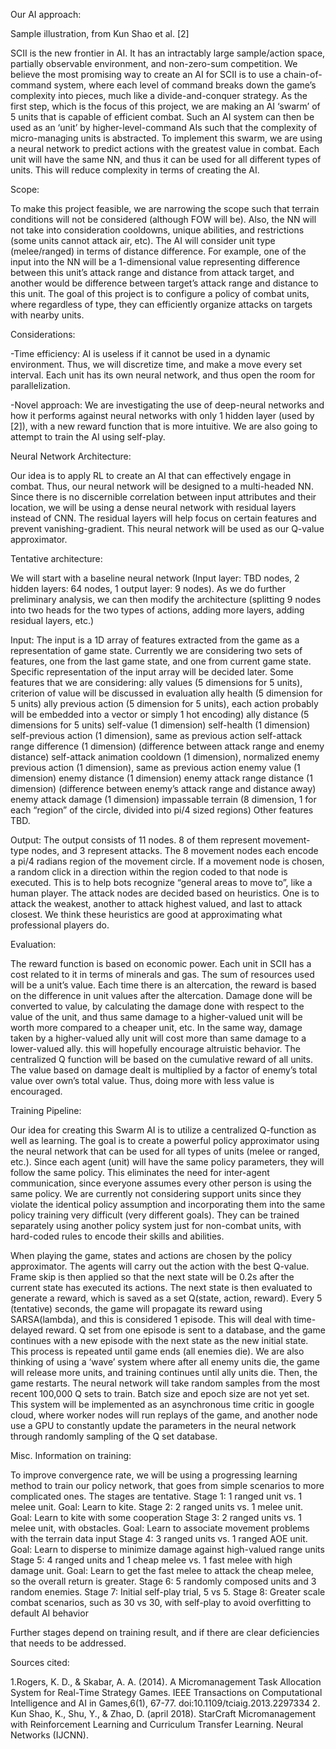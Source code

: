 Our AI approach:

Sample illustration, from Kun Shao et al. [2]

SCII is the new frontier in AI. It has an intractably large sample/action space, partially observable environment, and non-zero-sum competition. We believe the most promising way to create an AI for SCII is to use a chain-of-command system, where each level of command breaks down the game’s complexity into pieces, much like a divide-and-conquer strategy. As the first step, which is the focus of this project, we are making an AI ‘swarm’ of 5 units that is capable of efficient combat. Such an AI system can then be used as an ‘unit’ by higher-level-command AIs such that the complexity of micro-managing units is abstracted. To implement this swarm, we are using a neural network to predict actions with the greatest value in combat. Each unit will have the same NN, and thus it can be used for all different types of units. This will reduce complexity in terms of creating the AI.

Scope:

To make this project feasible, we are narrowing the scope such that terrain conditions will not be considered (although FOW will be). Also, the NN will not take into consideration cooldowns, unique abilities, and restrictions (some units cannot attack air, etc). The AI will consider unit type (melee/ranged) in terms of distance difference. For example, one of the input into the NN will be a 1-dimensional value representing difference between this unit’s attack range and distance from attack target, and another would be difference between target’s attack range and distance to this unit. The goal of this project is to configure a policy of combat units, where regardless of type, they can efficiently organize attacks on targets with nearby units.

Considerations:

-Time efficiency:
AI is useless if it cannot be used in a dynamic environment. Thus, we will discretize time, and make a move every set interval. Each unit has its own neural network, and thus open the room for parallelization.

-Novel approach:
We are investigating the use of deep-neural networks and how it performs against neural networks with only 1 hidden layer (used by [2]), with a new reward function that is more intuitive. We are also going to attempt to train the AI using self-play.
 



Neural Network Architecture:

Our idea is to apply RL to create an AI that can effectively engage in combat. Thus, our neural network will be designed to a multi-headed NN. Since there is no discernible correlation between input attributes and their location, we will be using a dense neural network with residual layers instead of CNN. The residual layers will help focus on certain features and prevent vanishing-gradient. This neural network will be used as our Q-value approximator.

Tentative architecture:

We will start with a baseline neural network (Input layer: TBD nodes, 2 hidden layers: 64 nodes, 1 output layer: 9 nodes). As we do further preliminary analysis, we can then modify the architecture (splitting 9 nodes into two heads for the two types of actions, adding more layers, adding residual layers, etc.)

Input:
The input is a 1D array of features extracted from the game as a representation of game state. Currently we are considering two sets of features, one from the last game state, and one from current game state. Specific representation of the input array will be decided later.
Some features that we are considering:
ally values (5 dimensions for 5 units), criterion of value will be discussed in evaluation
ally health (5 dimension for 5 units)
ally previous action (5 dimension for 5 units), each action probably will be embedded into a vector or simply 1 hot encoding)
ally distance (5 dimensions for 5 units)
self-value (1 dimension)
self-health (1 dimension)
self-previous action (1 dimension), same as previous action
self-attack range difference (1 dimension) (difference between attack range and enemy distance)
self-attack animation cooldown (1 dimension), normalized
enemy previous action (1 dimension), same as previous action
enemy value (1 dimension)
enemy distance (1 dimension)
enemy attack range distance (1 dimension) (difference between enemy’s attack range and distance away)
enemy attack damage (1 dimension)
impassable terrain (8 dimension, 1 for each “region” of the circle, divided into pi/4 sized regions)
Other features TBD.

Output:
The output consists of 11 nodes. 8 of them represent movement-type nodes, and 3 represent attacks. The 8 movement nodes each encode a pi/4 radians region of the movement circle. If a movement node is chosen, a random click in a direction within the region coded to that node is executed. This is to help bots recognize “general areas to move to”, like a human player. The attack nodes are decided based on heuristics. One is to attack the weakest, another to attack highest valued, and last to attack closest. We think these heuristics are good at approximating what professional players do.

Evaluation:

The reward function is based on economic power. Each unit in SCII has a cost related to it in terms of minerals and gas. The sum of resources used will be a unit’s value. Each time there is an altercation, the reward is based on the difference in unit values after the altercation. Damage done will be converted to value, by calculating the damage done with respect to the value of the unit, and thus same damage to a higher-valued unit will be worth more compared to a cheaper unit, etc. In the same way, damage taken by a higher-valued ally unit will cost more than same damage to a lower-valued ally. this will hopefully encourage altruistic behavior. The centralized Q function will be based on the cumulative reward of all units. The value based on damage dealt is multiplied by a factor of enemy’s total value over own’s total value. Thus, doing more with less value is encouraged.

Training Pipeline:

Our idea for creating this Swarm AI is to utilize a centralized Q-function as well as learning. The goal is to create a powerful policy approximator using the neural network that can be used for all types of units (melee or ranged, etc.). Since each agent (unit) will have the same policy parameters, they will follow the same policy. This eliminates the need for inter-agent communication, since everyone assumes every other person is using the same policy. We are currently not considering support units since they violate the identical policy assumption and incorporating them into the same policy training very difficult (very different goals). They can be trained separately using another policy system just for non-combat units, with hard-coded rules to encode their skills and abilities.

When playing the game, states and actions are chosen by the policy approximator. The agents will carry out the action with the best Q-value. Frame skip is then applied so that the next state will be 0.2s after the current state has executed its actions. The next state is then evaluated to generate a reward, which is saved as a set Q(state, action, reward). Every 5 (tentative) seconds, the game will propagate its reward using SARSA(lambda), and this is considered 1 episode. This will deal with time-delayed reward. Q set from one episode is sent to a database, and the game continues with a new episode with the next state as the new initial state. This process is repeated until game ends (all enemies die). We are also thinking of using a ‘wave’ system where after all enemy units die, the game will release more units, and training continues until ally units die. Then, the game restarts. The neural network will take random samples from the most recent 100,000 Q sets to train. Batch size and epoch size are not yet set. This system will be implemented as an asynchronous time critic in google cloud, where worker nodes will run replays of the game, and another node use a GPU to constantly update the parameters in the neural network through randomly sampling of the Q set database.

Misc. Information on training:

To improve convergence rate, we will be using a progressing learning method to train our policy network, that goes from simple scenarios to more complicated ones. The stages are tentative.
Stage 1: 1 ranged unit vs. 1 melee unit. Goal: Learn to kite.
Stage 2: 2 ranged units vs. 1 melee unit. Goal: Learn to kite with some cooperation
Stage 3: 2 ranged units vs. 1 melee unit, with obstacles. Goal: Learn to associate movement problems with the terrain data input
Stage 4: 3 ranged units vs. 1 ranged AOE unit. Goal: Learn to disperse to minimize damage against high-valued range units
Stage 5: 4 ranged units and 1 cheap melee vs. 1 fast melee with high damage unit. Goal: Learn to get the fast melee to attack the cheap melee, so the overall return is greater.
Stage 6: 5 randomly composed units and 3 random enemies.
Stage 7: Initial self-play trial, 5 vs 5.
Stage 8: Greater scale combat scenarios, such as 30 vs 30, with self-play to avoid overfitting to default AI behavior

Further stages depend on training result, and if there are clear deficiencies that needs to be addressed.


Sources cited:

1.Rogers, K. D., & Skabar, A. A. (2014). A Micromanagement Task Allocation System for Real-Time Strategy Games. IEEE Transactions on Computational Intelligence and AI in Games,6(1), 67-77. doi:10.1109/tciaig.2013.2297334
2. Kun Shao, K., Shu, Y., & Zhao, D. (april 2018). StarCraft Micromanagement with Reinforcement Learning and Curriculum Transfer Learning. Neural Networks (IJCNN).